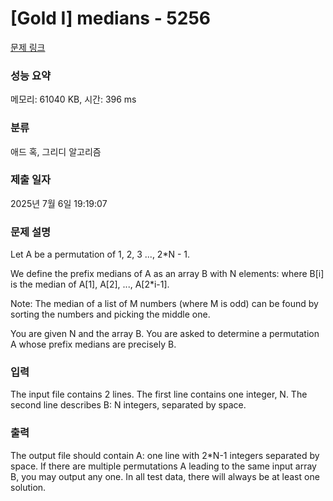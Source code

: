 # [Gold I] medians - 5256 

[문제 링크](https://www.acmicpc.net/problem/5256) 

### 성능 요약

메모리: 61040 KB, 시간: 396 ms

### 분류

애드 혹, 그리디 알고리즘

### 제출 일자

2025년 7월 6일 19:19:07

### 문제 설명

<p>Let A be a permutation of 1, 2, 3 ..., 2*N - 1.</p>

<p>We define the prefix medians of A as an array B with N elements: where B[i] is the median of A[1], A[2], ..., A[2*i-1].</p>

<p>Note: The median of a list of M numbers (where M is odd) can be found by sorting the numbers and picking the middle one.</p>

<p>You are given N and the array B. You are asked to determine a permutation A whose prefix medians are precisely B.</p>

### 입력 

 <p>The input file contains 2 lines. The first line contains one integer, N. The second line describes B: N integers, separated by space.</p>

### 출력 

 <p>The output file should contain A: one line with 2*N-1 integers separated by space. If there are multiple permutations A leading to the same input array B, you may output any one. In all test data, there will always be at least one solution.</p>


